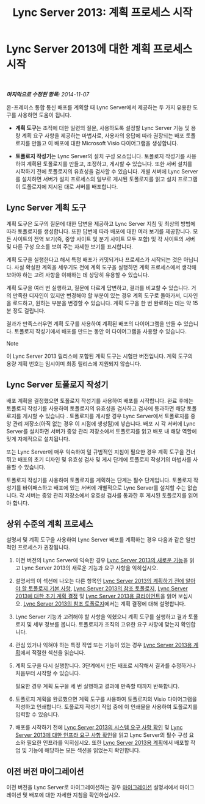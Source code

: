 ﻿---
title: 'Lync Server 2013: 계획 프로세스 시작'
TOCTitle: 계획 프로세스 시작
ms:assetid: df3722b3-f859-49e1-b3ff-ee6863483731
ms:mtpsurl: https://technet.microsoft.com/ko-kr/library/Gg398986(v=OCS.15)
ms:contentKeyID: 49305269
ms.date: 08/10/2015
mtps_version: v=OCS.15
ms.translationtype: HT
---

# Lync Server 2013에 대한 계획 프로세스 시작

 

_**마지막으로 수정된 항목:** 2014-11-07_

온-프레미스 통합 통신 배포를 계획할 때 Lync Server에서 제공하는 두 가지 유용한 도구를 사용하면 도움이 됩니다.

  - **계획 도구**는 조직에 대한 일련의 질문, 사용하도록 설정할 Lync Server 기능 및 용량 계획 요구 사항을 제공하는 마법사로, 사용자의 응답에 따라 권장되는 배포 토폴로지를 만들고 이 배포에 대한 Microsoft Visio 다이어그램을 생성합니다.

  - **토폴로지 작성기**는 Lync Server의 설치 구성 요소입니다. 토폴로지 작성기를 사용하여 계획된 토폴로지를 만들고, 조정하고, 게시할 수 있습니다. 또한 서버 설치를 시작하기 전에 토폴로지의 유효성을 검사할 수 있습니다. 개별 서버에 Lync Server를 설치하면 서버가 설치 프로세스의 일부로 게시된 토폴로지를 읽고 설치 프로그램이 토폴로지에 지시된 대로 서버를 배포합니다.

## Lync Server 계획 도구

계획 도구은 도구의 질문에 대한 답변을 제공하고 Lync Server 지침 및 최상의 방법에 따라 토폴로지를 생성합니다. 또한 답변에 따라 배포에 대한 여러 보기를 제공합니다. 모든 사이트의 전역 보기(즉, 중앙 사이트 및 분기 사이트 모두 포함) 및 각 사이트의 서버 및 다른 구성 요소를 보여 주는 자세한 보기를 표시합니다.

계획 도구을 실행한다고 해서 특정 배포가 커밋되거나 프로세스가 시작되는 것은 아닙니다. 사실 확실한 계획을 세우기도 전에 계획 도구을 실행하면 계획 프로세스에서 생각해 보아야 하는 고려 사항을 이해하는 데 상당히 유용할 수 있습니다.

계획 도구을 여러 번 실행하고, 질문에 다르게 답변하고, 결과를 비교할 수 있습니다. 거의 만족한 디자인이 있지만 변경해야 할 부분이 있는 경우 계획 도구로 돌아가서, 디자인을 로드하고, 원하는 부분을 변경할 수 있습니다. 계획 도구을 한 번 완료하는 데는 약 15분 정도 걸립니다.

결과가 만족스러우면 계획 도구를 사용하여 계획된 배포의 다이어그램을 만들 수 있습니다. 토폴로지 작성기에서 배포를 만드는 동안 이 다이어그램을 사용할 수 있습니다.


> [!NOTE]
> 이 Lync Server 2013 릴리스에 포함된 계획 도구는 시험판 버전입니다. 계획 도구의 용량 계획 번호는 임시이며 최종 릴리스에 지원되지 않습니다.



## Lync Server 토폴로지 작성기

배포 계획을 결정했으면 토폴로지 작성기를 사용하여 배포를 시작합니다. 완료 후에는 토폴로지 작성기를 사용하여 토폴로지의 유효성을 검사하고 검사에 통과하면 해당 토폴로지를 게시할 수 있습니다 . 토폴로지를 게시할 경우 Lync Server에서 토폴로지를 중앙 관리 저장소(아직 없는 경우 이 시점에 생성됨)에 넣습니다. 배포 시 각 서버에 Lync Server를 설치하면 서버가 중앙 관리 저장소에서 토폴로지를 읽고 배포 내 해당 역할에 맞게 자체적으로 설치됩니다.

또는 Lync Server에 매우 익숙하여 덜 규범적인 지침이 필요한 경우 계획 도구을 건너뛰고 배포의 초기 디자인 및 유효성 검사 및 게시 단계에 토폴로지 작성기의 마법사를 사용할 수 있습니다.

토폴로지 작성기를 사용하여 토폴로지를 계획하는 단계는 필수 단계입니다. 토폴로지 작성기를 바이패스하고 배포에 있는 서버에 개별적으로 Lync Server를 설치할 수는 없습니다. 각 서버는 중앙 관리 저장소에서 유효성 검사를 통과한 후 게시된 토폴로지를 읽어야 합니다.

## 상위 수준의 계획 프로세스

설명서 및 계획 도구을 사용하여 Lync Server 배포를 계획하는 경우 다음과 같은 일반적인 프로세스가 권장됩니다.

1.  이전 버전의 Lync Server에 익숙한 경우 [Lync Server 2013의 새로운 기능](lync-server-2013-new-features.md)을 읽고 Lync Server 2013의 새로운 기능과 요구 사항을 익히십시오.

2.  설명서의 이 섹션에 나오는 다른 항목인 [Lync Server 2013의 계획하기 전에 알아야 할 토폴로지 기본 사항](lync-server-2013-topology-basics-you-must-know-before-planning.md), [Lync Server 2013의 참조 토폴로지](lync-server-2013-reference-topologies.md), [Lync Server 2013에 대한 초기 계획 결정](lync-server-2013-initial-planning-decisions.md) 및 [Lync Server 2013용 클라이언트](lync-server-2013-clients.md)을 읽어 보십시오. [Lync Server 2013의 참조 토폴로지](lync-server-2013-reference-topologies.md)에서는 계획 결정에 대해 설명합니다.

3.  Lync Server 기능과 고려해야 할 사항을 익혔으니 계획 도구를 실행하고 결과 토폴로지 및 세부 정보를 봅니다. 토폴로지가 조직의 고유한 요구 사항에 맞는지 확인합니다.

4.  관심 있거나 익혀야 하는 특정 작업 또는 기능이 있는 경우 [Lync Server 2013용 계획](lync-server-2013-planning.md)에서 적절한 섹션을 읽습니다.

5.  계획 도구을 다시 실행합니다. 3단계에서 만든 배포로 시작해서 결과를 수정하거나 처음부터 시작할 수 있습니다.
    
    필요한 경우 계획 도구을 세 번 실행하고 결과에 만족할 때까지 반복합니다.

6.  토폴로지 계획을 완료했으면 계획 도구를 사용하여 토폴로지의 Visio 다이어그램을 작성하고 인쇄합니다. 토폴로지 작성기 작업 중에 이 인쇄물을 사용하여 토폴로지를 입력할 수 있습니다.

7.  배포를 시작하기 전에 [Lync Server 2013의 시스템 요구 사항 확인](lync-server-2013-determining-your-system-requirements.md) 및 [Lync Server 2013에 대한 인프라 요구 사항 확인](lync-server-2013-determining-your-infrastructure-requirements.md)을 읽고 Lync Server의 필수 구성 요소와 필요한 인프라를 익히십시오. 또한 [Lync Server 2013용 계획](lync-server-2013-planning.md)에서 배포할 작업 및 기능에 해당하는 모든 섹션을 읽었는지 확인합니다.

## 이전 버전 마이그레이션

이전 버전을 Lync Server로 마이그레이션하는 경우 [마이그레이션](migration.md) 설명서에서 마이그레이션 및 배포에 대한 자세한 지침을 확인하십시오.

